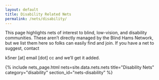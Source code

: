 ```yaml
---
layout: default
title: Disability Related Nets
permalink: /nets/disability/
---
```


This page highlights nets of interest to blind, low-vision, and disability communities.
These aren’t directly managed by the Blind Hams Network, but we list them here so folks
can easily find and join. If you have a net to suggest, contact
<span id="contact-email">
  <script>
    document.write('<a href="mailto:' + 'k5ner' + '@' + 'email.cc">' +
                   'k5ner' + '@' + 'email.cc</a>');
  </script>
  <noscript>k5ner [at] email [dot] cc</noscript>
</span>
and we’ll get it added.

{% include nets_page.html nets=site.data.nets.nets   title="Disability Nets" category="disability" section_id="nets-disability" %}
